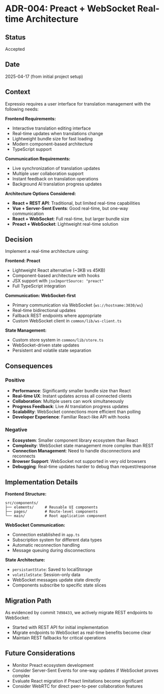# ADR-004: Preact + WebSocket Real-time Architecture

## Status
Accepted

## Date
2025-04-17 (from initial project setup)

## Context

Expressio requires a user interface for translation management with the following needs:

**Frontend Requirements:**
- Interactive translation editing interface
- Real-time updates when translations change
- Lightweight bundle size for fast loading
- Modern component-based architecture
- TypeScript support

**Communication Requirements:**
- Live synchronization of translation updates
- Multiple user collaboration support
- Instant feedback on translation operations
- Background AI translation progress updates

**Architecture Options Considered:**
- **React + REST API**: Traditional, but limited real-time capabilities
- **Vue + Server-Sent Events**: Good real-time, but one-way communication
- **React + WebSocket**: Full real-time, but larger bundle size
- **Preact + WebSocket**: Lightweight real-time solution

## Decision

Implement a real-time architecture using:

**Frontend: Preact**
- Lightweight React alternative (~3KB vs 45KB)
- Component-based architecture with hooks
- JSX support with `jsxImportSource: "preact"`
- Full TypeScript integration

**Communication: WebSocket-first**
- Primary communication via WebSocket (`ws://hostname:3030/ws`)
- Real-time bidirectional updates
- Fallback REST endpoints where appropriate
- Custom WebSocket client in `common/lib/ws-client.ts`

**State Management:**
- Custom store system in `common/lib/store.ts`
- WebSocket-driven state updates
- Persistent and volatile state separation

## Consequences

### Positive
- **Performance**: Significantly smaller bundle size than React
- **Real-time UX**: Instant updates across all connected clients
- **Collaboration**: Multiple users can work simultaneously
- **Progress Feedback**: Live AI translation progress updates
- **Scalability**: WebSocket connections more efficient than polling
- **Developer Experience**: Familiar React-like API with hooks

### Negative
- **Ecosystem**: Smaller component library ecosystem than React
- **Complexity**: WebSocket state management more complex than REST
- **Connection Management**: Need to handle disconnections and reconnects
- **Browser Support**: WebSocket not supported in very old browsers
- **Debugging**: Real-time updates harder to debug than request/response

## Implementation Details

**Frontend Structure:**
```
src/components/
├── elements/     # Reusable UI components
├── pages/        # Route-level components
└── main/         # Root application component
```

**WebSocket Communication:**
- Connection established in `app.ts`
- Subscription system for different data types
- Automatic reconnection handling
- Message queuing during disconnections

**State Architecture:**
- `persistantState`: Saved to localStorage
- `volatileState`: Session-only data
- WebSocket messages update state directly
- Components subscribe to specific state slices

## Migration Path
As evidenced by commit `7d98433`, we actively migrate REST endpoints to WebSocket:
- Started with REST API for initial implementation
- Migrate endpoints to WebSocket as real-time benefits become clear
- Maintain REST fallbacks for critical operations

## Future Considerations
- Monitor Preact ecosystem development
- Consider Server-Sent Events for one-way updates if WebSocket proves complex
- Evaluate React migration if Preact limitations become significant
- Consider WebRTC for direct peer-to-peer collaboration features